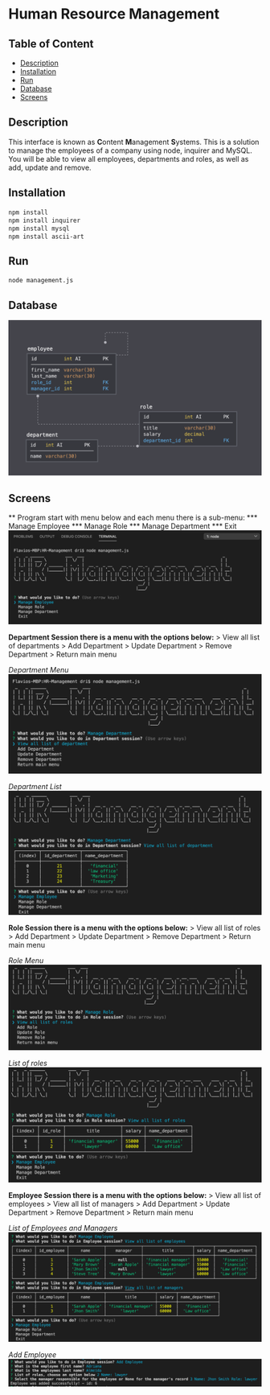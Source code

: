 # Human Resource Management

## Table of Content
- [Description](#Description)
- [Installation](#Installation)
- [Run](#Run)
- [Database](#Database)
- [Screens](#Screens)

## Description
This interface is known as **C**ontent **M**anagement **S**ystems. This is a solution to manage the employees of a company using node, inquirer and MySQL.
You will be able to view all employees, departments and roles, as well as add, update and remove.

## Installation
```
npm install
npm install inquirer
npm install mysql
npm install ascii-art
```

## Run
```
node management.js
```

## Database
![Tables Object](Assets/schema.png)

## Screens
** Program start with menu below and each menu there is a sub-menu:
        *** Manage Employee
        *** Manage Role
        *** Manage Department
        *** Exit
![Start](Assets/start_app.png)

**Department Session there is a menu with the options below:**
        > View all list of departments
        > Add Department
        > Update Department
        > Remove Department
        > Return main menu

*Department Menu*
![Department Menu](Assets/department_menu.png)

*Department List*
![Department List](Assets/department_list.png)

**Role Session there is a menu with the options below:**
        > View all list of roles
        > Add Department
        > Update Department
        > Remove Department
        > Return main menu

*Role Menu*
![Role Menu](Assets/role_menu.png)

*List of roles*
![List of roles](Assets/role_list.png)

**Employee Session there is a menu with the options below:**
        > View all list of employees
        > View all list of managers
        > Add Department
        > Update Department
        > Remove Department
        > Return main menu

*List of Employees and Managers*
![List of Employee](Assets/employee_list.png)

*Add Employee*
![Add Employee](Assets/employee_add.png)



